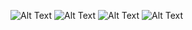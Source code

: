 ![Alt Text](https://i.ibb.co/TBcW14Ct/Whats-App-Image-2025-02-20-at-17-21-27.jpg)
![Alt Text](https://i.ibb.co/DfJsk278/Whats-App-Image-2025-02-20-at-17-21-27-2.jpg)
![Alt Text](https://i.ibb.co/JFmHBvm2/Whats-App-Image-2025-02-20-at-17-21-27-1.jpg)
![Alt Text]([URL_DELL_IMMAGINE](https://i.ibb.co/twLCXPyV/Whats-App-Image-2025-02-20-at-17-21-27-3.jpg))
